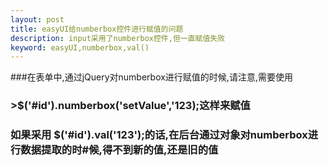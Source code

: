 ```yaml
---
layout: post
title: easyUI给numberbox控件进行赋值的问题
description: input采用了numberbox控件,但一直赋值失败
keyword: easyUI,numberbox,val()
---
```


###在表单中,通过jQuery对numberbox进行赋值的时候,请注意,需要使用
### >$('#id').numberbox('setValue','123);这样来赋值
### 如果采用 $('#id').val('123');的话,在后台通过对象对numberbox进行数据提取的时#候,得不到新的值,还是旧的值

